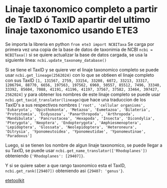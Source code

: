 # Linaje taxonomico completo a partir de TaxID ó TaxID  apartir del ultimo linaje taxonomico usando ETE3

Se importa la libreria en python 
`from ete3 import NCBITaxa`
Se carga por primera vez una copia de la base de datos de taxonimia de NCBI
`ncbi = NCBITaxa()`
si se quiere actualizar la base de datos cargada, se usa la siguiente linea:
`ncbi.update_taxonomy_database()`

Si se tiene el TaxID y se quiere ver el linaje taxonomico completo se puede usar `ncbi.get_lineage(2562024)` con lo que se obtieen el linaje completo con sus TaxID `[1, 131567, 2759, 33154, 33208, 6072, 33213, 33317, 1206794, 88770, 6656, 197563, 197562, 6960, 50557, 85512, 7496, 33340, 33392, 85604, 7088, 41191, 41196, 41197, 37567, 37582, 33464, 397427, 2562024]` y para obtener los nombres de este linaje completo se puede usar `ncbi.get_taxid_translator(lineage)`que hace una traduccion  de los TaxID's a sus respectivos nombres `['root', 'cellular organisms', 'Eukaryota', 'Opisthokonta', 'Metazoa', 'Eumetazoa', 'Bilateria', 'Protostomia', 'Ecdysozoa', 'Panarthropoda', 'Arthropoda', 'Mandibulata', 'Pancrustacea', 'Hexapoda', 'Insecta', 'Dicondylia', 'Pterygota', 'Neoptera', 'Endopterygota', 'Amphiesmenoptera', 'Lepidoptera', 'Glossata', 'Neolepidoptera', 'Heteroneura', 'Ditrysia', 'Yponomeutoidea', 'Yponomeutidae', 'Yponomeutinae', 'Paradoxus']`

Luego, si se tienen los nombre de algun linaje taxonomico, se puede llegar a su TaxID, se puede usar `ncbi.get_name_translator(['Rhodoplanes'])` obteniendo `{'Rhodoplanes': [29407]}`.

Y si se quiere saber a que rango taxonomico esta el TaxID, `ncbi.get_rank([29407])` obteniendo asi `{29407: 'genus'}`. 

[etetoolkit](http://etetoolkit.org/docs/2.3/tutorial/tutorial_ncbitaxonomy.html)
